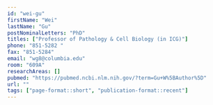 ```yaml
---
id: "wei-gu"
firstName: "Wei"
lastName: "Gu"
postNominalLetters: "PhD"
titles: ["Professor of Pathology & Cell Biology (in ICG)"]
phone: "851-5282 "
fax: "851-5284"
email: "wg8@columbia.edu"
room: "609A"
researchAreas: []
pubmed: "https://pubmed.ncbi.nlm.nih.gov/?term=Gu+W%5BAuthor%5D"
url: ""
tags: ["page-format::short", "publication-format::recent"]
---
```


